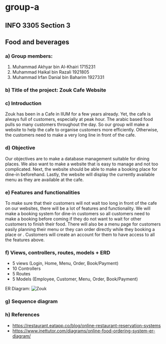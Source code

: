 # group-a
## INFO 3305 Section 3
## Food and beverages

### a) Group members:
  1. Muhammad Akhyar bin Al-Khairi     1715231
  2. Muhammad Haikal bin Razali        1921805
  3. Muhammad Irfan Danial bin Baharim 1927331

### b) Title of the project: Zouk Cafe Website

### c) Introduction
Zouk has been in a Cafe in IIUM for a few years already. Yet, the cafe is always full of customers, especially at peak hour. The arabic based food pulls so many customers throughout the day. So our group will make a website to help the cafe to organise customers more efficiently. Otherwise, the customers need to make a very long line in front of the cafe.

### d) Objective
Our objectives are to make a database management suitable for dining places. We also want to make a website that is easy to manage and not too complicated. Next, the website should be able to make a booking place for dine-in beforehand. Lastly, the website will display the currently available menu as they are available at the cafe.

### e) Features and functionalities
To make sure that their customers will not wait too long in front of the cafe on our websites, there will be a lot of features and functionality. We will make a booking system for dine-in customers so all customers need to make a booking before coming if they do not want to wait for other customers to finish their food. There will also be a menu page for customers easily planning their menu or they can order directly while they booking a place or . Customers will create an account for them to have access to all the features above.

### f) Views, controllers, routes, models + ERD
  
  - 5 views (Login, Home, Menu, Order, Book/Payment)
  - 10 Controllers
  - 5 Routes
  - 5 Models (Employee, Customer, Menu, Order, Book/Payment)
  
  ER Diagram:
 ![Zouk](https://user-images.githubusercontent.com/61967561/149665441-48fe5ab6-a80b-424d-8bf6-83cd2d19b358.png)

### g) Sequence diagram

### h) References
- https://restaurant.eatapp.co/blog/online-restaurant-reservation-systems
- https://www.inettutor.com/diagrams/online-food-ordering-system-er-diagram/
